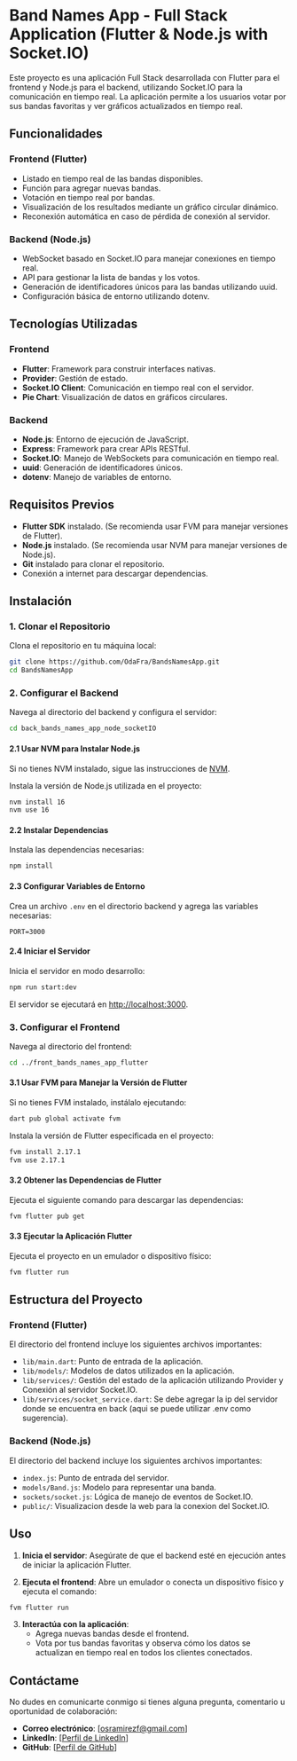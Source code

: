 
# Band Names App - Full Stack Application (Flutter & Node.js with Socket.IO)

Este proyecto es una aplicación Full Stack desarrollada con Flutter para el frontend y Node.js para el backend, utilizando Socket.IO para la comunicación en tiempo real. La aplicación permite a los usuarios votar por sus bandas favoritas y ver gráficos actualizados en tiempo real.

## Funcionalidades

### Frontend (Flutter)

- Listado en tiempo real de las bandas disponibles.
- Función para agregar nuevas bandas.
- Votación en tiempo real por bandas.
- Visualización de los resultados mediante un gráfico circular dinámico.
- Reconexión automática en caso de pérdida de conexión al servidor.

### Backend (Node.js)

- WebSocket basado en Socket.IO para manejar conexiones en tiempo real.
- API para gestionar la lista de bandas y los votos.
- Generación de identificadores únicos para las bandas utilizando uuid.
- Configuración básica de entorno utilizando dotenv.

## Tecnologías Utilizadas

### Frontend

- **Flutter**: Framework para construir interfaces nativas.
- **Provider**: Gestión de estado.
- **Socket.IO Client**: Comunicación en tiempo real con el servidor.
- **Pie Chart**: Visualización de datos en gráficos circulares.

### Backend

- **Node.js**: Entorno de ejecución de JavaScript.
- **Express**: Framework para crear APIs RESTful.
- **Socket.IO**: Manejo de WebSockets para comunicación en tiempo real.
- **uuid**: Generación de identificadores únicos.
- **dotenv**: Manejo de variables de entorno.

## Requisitos Previos

- **Flutter SDK** instalado. (Se recomienda usar FVM para manejar versiones de Flutter).
- **Node.js** instalado. (Se recomienda usar NVM para manejar versiones de Node.js).
- **Git** instalado para clonar el repositorio.
- Conexión a internet para descargar dependencias.

## Instalación

### 1. Clonar el Repositorio

Clona el repositorio en tu máquina local:

```bash
git clone https://github.com/OdaFra/BandsNamesApp.git
cd BandsNamesApp
```

### 2. Configurar el Backend

Navega al directorio del backend y configura el servidor:

```bash
cd back_bands_names_app_node_socketIO
```

#### 2.1 Usar NVM para Instalar Node.js

Si no tienes NVM instalado, sigue las instrucciones de [NVM](https://github.com/nvm-sh/nvm).

Instala la versión de Node.js utilizada en el proyecto:

```bash
nvm install 16
nvm use 16
```

#### 2.2 Instalar Dependencias

Instala las dependencias necesarias:

```bash
npm install
```

#### 2.3 Configurar Variables de Entorno

Crea un archivo `.env` en el directorio backend y agrega las variables necesarias:

```env
PORT=3000
```

#### 2.4 Iniciar el Servidor

Inicia el servidor en modo desarrollo:

```bash
npm run start:dev
```

El servidor se ejecutará en [http://localhost:3000](http://localhost:3000).

### 3. Configurar el Frontend

Navega al directorio del frontend:

```bash
cd ../front_bands_names_app_flutter
```

#### 3.1 Usar FVM para Manejar la Versión de Flutter

Si no tienes FVM instalado, instálalo ejecutando:

```bash
dart pub global activate fvm
```

Instala la versión de Flutter especificada en el proyecto:

```bash
fvm install 2.17.1
fvm use 2.17.1
```

#### 3.2 Obtener las Dependencias de Flutter

Ejecuta el siguiente comando para descargar las dependencias:

```bash
fvm flutter pub get
```

#### 3.3 Ejecutar la Aplicación Flutter

Ejecuta el proyecto en un emulador o dispositivo físico:

```bash
fvm flutter run
```

## Estructura del Proyecto

### Frontend (Flutter)

El directorio del frontend incluye los siguientes archivos importantes:

- `lib/main.dart`: Punto de entrada de la aplicación.
- `lib/models/`: Modelos de datos utilizados en la aplicación.
- `lib/services/`: Gestión del estado de la aplicación utilizando Provider y Conexión al servidor Socket.IO.
- `lib/services/socket_service.dart`: Se debe agregar la ip del servidor donde se encuentra en back (aqui se puede utilizar .env como sugerencia).

### Backend (Node.js)

El directorio del backend incluye los siguientes archivos importantes:

- `index.js`: Punto de entrada del servidor.
- `models/Band.js`: Modelo para representar una banda.
- `sockets/socket.js`: Lógica de manejo de eventos de Socket.IO.
- `public/`: Visualizacion desde la web para la conexion del Socket.IO.

## Uso

1. **Inicia el servidor**: Asegúrate de que el backend esté en ejecución antes de iniciar la aplicación Flutter.

2. **Ejecuta el frontend**: Abre un emulador o conecta un dispositivo físico y ejecuta el comando:

```bash
fvm flutter run
```

3. **Interactúa con la aplicación**:
   - Agrega nuevas bandas desde el frontend.
   - Vota por tus bandas favoritas y observa cómo los datos se actualizan en tiempo real en todos los clientes conectados.

## Contáctame

No dudes en comunicarte conmigo si tienes alguna pregunta, comentario u oportunidad de colaboración:

- **Correo electrónico**: [osramirezf@gmail.com]
- **LinkedIn**: [[Perfil de LinkedIn](https://www.linkedin.com/in/oscar-ramirez-franco/)]
- **GitHub**: [[Perfil de GitHub](https://github.com/OdaFra)]
